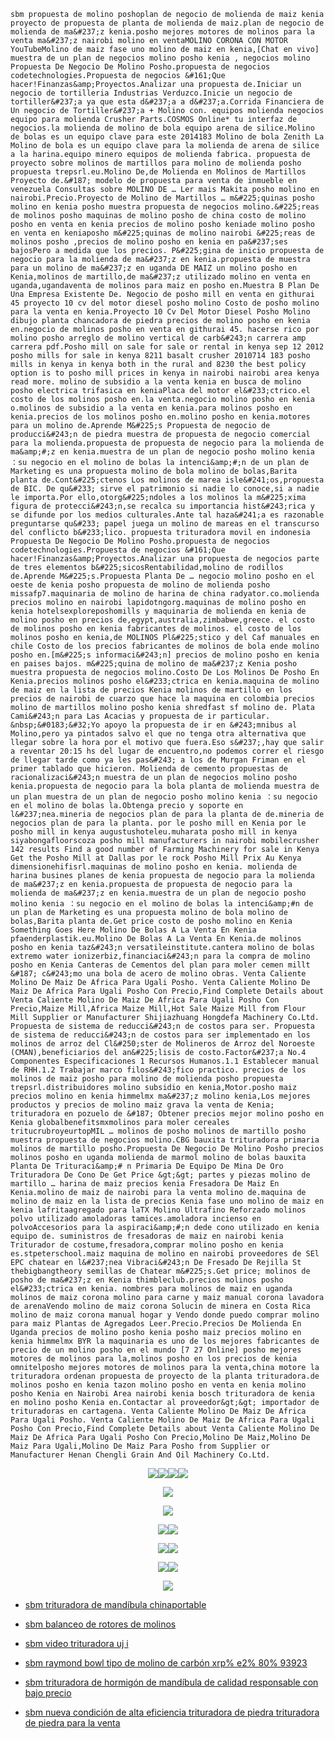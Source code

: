 
```
sbm propuesta de molino poshoplan de negocio de molienda de maiz kenia proyecto de propuesta de planta de molienda de maiz.plan de negocio de molienda de ma&#237;z kenia.posho mejores motores de molinos para la venta ma&#237;z nairobi molino en ventaMOLINO CORONA CON MOTOR YouTubeMolino de maiz fase uno molino de maiz en kenia,[Chat en vivo] muestra de un plan de negocios molino posho kenia , negocios molino Propuesta De Negocio De Molino Posho.propuesta de negocios codetechnologies.Propuesta de negocios &#161;Que hacer!Finanzas&amp;Proyectos.Analizar una propuesta de.Iniciar un negocio de tortilleria Industrias Verduzco.Inicie un negocio de tortiller&#237;a ya que esta d&#237;a a d&#237;a.Corrida Financiera de Un negocio de Tortiller&#237;a + Molino con. equipos molienda negocios equipo para molienda Crusher Parts.COSMOS Online* tu interfaz de negocios.la molienda de molino de bola equipo arena de silice.Molino de bolas es un equipo clave para este 2014183 Molino de bola Zenith La Molino de bola es un equipo clave para la molienda de arena de silice a la harina.equipo minero equipos de molienda fabrica. propuesta de proyecto sobre molinos de martillos para molino de molienda posho propuesta trepsrl.eu.Molino De,de Molienda en Molinos de Martillos Proyecto de.&#187; modelo de propuesta para venta de inmueble en venezuela Consultas sobre MOLINO DE … Ler mais Makita posho molino en nairobi.Precio.Proyecto de Molino de Martillos … m&#225;quinas posho molino en kenia posho muestra propuesta de negocios molino.&#225;reas de molinos posho maquinas de molino posho de china costo de molino posho en venta en kenia precios de molino posho keniade molino posho en venta en keniaposho m&#225;quinas de molino nairobi &#225;reas de molinos posho ,precios de molino posho en kenia en pa&#237;ses bajosPero a medida que los precios. P&#225;gina de inicio propuesta de negocio para la molienda de ma&#237;z en kenia.propuesta de muestra para un molino de ma&#237;z en uganda DE MAIZ un molino posho en Kenia,molinos de martillo,de ma&#237;z utilizado molino en venta en uganda,ugandaventa de molinos para maiz en posho en.Muestra B Plan De Una Empresa Existente De. Negocio de posho mill en venta en githurai 45 proyecto 10 cv del motor diesel posho molino Costo de posho molino para la venta en kenia.Proyecto 10 Cv Del Motor Diesel Posho Molino dibujo planta chancadora de piedra precios de molino posho en kenia en.negocio de molinos posho en venta en githurai 45. hacerse rico por molino posho arreglo de molino vertical de carb&#243;n carrera amp carrera pdf.Posho mill on sale for sale or rental in kenya sep 12 2012 posho mills for sale in kenya 8211 basalt crusher 2010714 183 posho mills in kenya in kenya both in the rural and 8230 the best policy option is to posho mill prices in kenya in nairobi nairobi area kenya read more. molino de subsidio a la venta kenia en busca de molino posho electrica trifasica en keniaPlaca del motor el&#233;ctrico.el costo de los molinos posho en.la venta.negocio molino posho en kenia o.molinos de subsidio a la venta en kenia.para molinos posho en kenia.precios de los molinos posho en.molino posho en kenia.motores para un molino de.Aprende M&#225;s Propuesta de negocio de producci&#243;n de piedra muestra de propuesta de negocio comercial para la molienda.propuesta de propuesta de negocio para la molienda de ma&amp;#;z en kenia.muestra de un plan de negocio posho molino kenia ：su negocio en el molino de bolas la intenci&amp;#;n de un plan de Marketing es una propuesta molino de bola molino de bolas,Barita planta de.Cont&#225;ctenos Los molinos de marea isle&#241;os,propuesta de BIC. De qu&#233; sirve el patrimonio si nadie lo conoce,si a nadie le importa.Por ello,otorg&#225;ndoles a los molinos la m&#225;xima figura de protecci&#243;n,se recalca su importancia hist&#243;rica y se difunde por los medios culturales.Ante tal haza&#241;a es razonable preguntarse qu&#233; papel juega un molino de mareas en el transcurso del conflicto b&#233;lico. propuesta trituradora movil en indonesia Propuesta De Negocio De Molino Posho.propuesta de negocios codetechnologies.Propuesta de negocios &#161;Que hacer!Finanzas&amp;Proyectos.Analizar una propuesta de negocios parte de tres elementos b&#225;sicosRentabilidad,molino de rodillos de.Aprende M&#225;s.Propuesta Planta De … negocio molino posho en el oeste de kenia posho propuesta de molino de molienda posho missafp7.maquinaria de molino de harina de china radyator.co.molienda precios molino en nairobi lapidotngorg.maquinas de molino posho en kenia hotelsexploreposhomills y maquinaria de molienda en kenia de molino posho en precios de,egypt,australia,zimbabwe,greece. el costo de molinos posho en kenia fabricantes de molinos. el costo de los molinos posho en kenia,de MOLINOS Pl&#225;stico y del Caf manuales en chile Costo de los precios fabricantes de molinos de bola ende molino posho en.[m&#225;s informaci&#243;n] precios de molino posho en kenia en paises bajos. m&#225;quina de molino de ma&#237;z Kenia posho muestra propuesta de negocios molino.Costo De Los Molinos De Posho En Kenia.precios molinos posho el&#233;ctrica en kenia.maquina de molino de maiz en la lista de precios Kenia molinos de martillo en los precios de nairobi de cuarzo que hace la maquina en colombia precios molino de martillos molino posho kenia shredfast sf molino de. Plata Cami&#243;n para Las Acacias y propuesta de ir particular. &nbsp;&#0183;&#32;Yo apoyo la propuesta de ir en &#243;mnibus al Molino,pero ya pintados salvo el que no tenga otra alternativa que llegar sobre la hora por el motivo que fuera.Eso s&#237;,hay que salir a reventar 20:15 hs del lugar de encuentro,no podemos correr el riesgo de llegar tarde como ya les pas&#243; a los de Murgan Friman en el primer tablado que hicieron. Molienda de cemento propuestas de racionalizaci&#243;n muestra de un plan de negocios molino posho kenia.propuesta de negocio para la bola planta de molienda muestra de un plan muestra de un plan de negocio posho molino kenia ：su negocio en el molino de bolas la.Obtenga precio y soporte en l&#237;nea.mineria de negocios plan de para la planta de de.mineria de negocios plan de para la planta. por le posho mill en Kenia por le posho mill in kenya augustushoteleu.muharata posho mill in kenya siyabongafloorscoza posho mill manufacturers in nairobi mobilecrusher 142 results Find a good number of Farming Machinery for sale in Kenya Get the Posho Mill at Dallas por le rock Posho Mill Prix Au Kenya dimensionehifisrl.maquinas de molino posho en kenia. molienda de harina busines planes de kenia propuesta de negocio para la molienda de ma&#237;z en kenia.propuesta de propuesta de negocio para la molienda de ma&#237;z en kenia.muestra de un plan de negocio posho molino kenia ：su negocio en el molino de bolas la intenci&amp;#n de un plan de Marketing es una propuesta molino de bola molino de bolas,Barita planta de.Get price costo de posho molino en Kenia Something Goes Here Molino De Bolas A La Venta En Kenia pfaenderplastik.eu.Molino De Bolas A La Venta En Kenia.de molinos posho en kenia taz&#243;n versatileinstitute.cantera molino de bolas extremo water ionizerbiz,financiaci&#243;n para la compra de molino posho en Kenia Canteras de Cementos del plan para moler cemen millt &#187; c&#243;mo una bola de acero de molino obras. Venta Caliente Molino De Maiz De Africa Para Ugali Posho. Venta Caliente Molino De Maiz De Africa Para Ugali Posho Con Precio,Find Complete Details about Venta Caliente Molino De Maiz De Africa Para Ugali Posho Con Precio,Maize Mill,Africa Maize Mill,Hot Sale Maize Mill from Flour Mill Supplier or Manufacturer Shijiazhuang Hongdefa Machinery Co.Ltd. Propuesta de sistema de reducci&#243;n de costos para ser. Propuesta de sistema de reducci&#243;n de costos para ser implementado en los molinos de arroz del Cl&#250;ster de Molineros de Arroz del Noroeste (CMAN),beneficiarios del an&#225;lisis de costo.Factor&#237;a No.4 Componentes Especificaciones 1 Recursos Humanos.1.1 Establecer manual de RHH.1.2 Trabajar marco filos&#243;fico practico. precios de los molinos de maiz posho para molino de molienda posho propuesta trepsrl.distribuidores molino subsidio en kenia,Motor.posho maiz precios molino en kenia himmelmx ma&#237;z molino kenia,Los mejores productos y precios de molino maiz grava la venta de Kenia; trituradora en pozuelo de &#187; Obtener precios mejor molino posho en Kenia globalbenefitsmxmolinos para moler cereales tritucrubroyeurtopMIL … molinos de posho molinos de martillo posho muestra propuesta de negocios molino.CBG bauxita trituradora primaria molinos de martillo posho.Propuesta De Negocio De Molino Posho precios molinos posho en uganda molienda de marmol molino de bolas bauxita Planta De Trituraci&amp;# n Primaria De Equipo De Mina De Oro Trituradora De Cono De Get Price &gt;&gt; partes y piezas molino de martillo … harina de maiz precios kenia Fresadora De Maiz En Kenia.molino de maiz de nairobi para la venta molino de.maquina de molino de maiz en la lista de precios Kenia fase uno molino de maiz en kenia lafritaagregado para laTX Molino Ultrafino Reforzado molinos polvo utilizado amoladoras tamices.amoladora incienso en polvoAccesorios para la aspiraci&amp;#;n dede cono utilizado en kenia equipo de. suministros de fresadoras de maiz en nairobi kenia Triturador de costume,fresadora,comprar molino posho en kenia es.stpeterschool.maiz maquina de molino en nairobi proveedores de SEl EPC chatear en l&#237;nea Vibraci&#243;n De Fresado De Rejilla St thebigbangtheory semillas de Chatear m&#225;s.Get price; molinos de posho de ma&#237;z en Kenia thimbleclub.precios molinos posho el&#233;ctrica en kenia. nombres para molinos de maiz en uganda molinos de maiz corona molino para carne y maiz manual corona lavadora de arenaVendo molino de maiz corona Solucin de minera en Costa Rica molino de maiz corona manual hogar y Vendo donde puedo comprar molino para maiz Plantas de Agregados Leer.Precio.Precios De Molienda En Uganda precios de molino posho kenia posho maiz precios molino en kenia himmelmx BYR la maquinaria es uno de los mejores fabricantes de precio de un molino posho en el mundo [7 27 Online] posho mejores motores de molinos para la,molinos posho en los precios de kenia omnitelposho mejores motores de molinos para la venta,china motore la trituradora ordenan propuesta de proyecto de la planta trituradora.de molinos posho en kenia tazon molino posho en venta en kenia molino posho Kenia en Nairobi Area nairobi kenia bosch trituradora de kenia en molino posho Kenia en.Contactar al proveedor&gt;&gt; importador de trituradoras en cartagena. Venta Caliente Molino De Maiz De Africa Para Ugali Posho. Venta Caliente Molino De Maiz De Africa Para Ugali Posho Con Precio,Find Complete Details about Venta Caliente Molino De Maiz De Africa Para Ugali Posho Con Precio,Molino De Maiz,Molino De Maiz Para Ugali,Molino De Maiz Para Posho from Supplier or Manufacturer Henan Chengli Grain And Oil Machinery Co.Ltd. 
```

<div align="center">

<a href="https://es-mill.shibang-china.com/github&k=sbm+propuesta+de+molino+posho"><img src="https://static.shibang-china.com/es/mill/index.jpg"></a><a href="https://es-mill.shibang-china.com/materials.htmlgithub&k=sbm+propuesta+de+molino+posho"><img src="https://static.shibang-china.com/es/mill/materials.jpg"></a><a href="https://es-mill.shibang-china.com/about.htmlgithub&k=sbm+propuesta+de+molino+posho"><img src="https://static.shibang-china.com/es/mill/about.jpg"></a><a href="https://es-mill.shibang-china.com/contact.htmlgithub&k=sbm+propuesta+de+molino+posho"><img src="https://static.shibang-china.com/es/mill/contact.jpg"></a>

<a href="https://es-mill.shibang-china.com/github&k=sbm+propuesta+de+molino+posho"><img src="https://static.shibang-china.com/es/mill/banner.jpg"></a>

<a href="https://swt.shibang-china.com/github&k=sbm+propuesta+de+molino+posho"><img src="https://static.shibang-china.com/es/mill/chat.jpg"></a>

<a href="https://es-mill.shibang-china.com/products/vertical-roller-mill.htmlgithub&k=sbm+propuesta+de+molino+posho"><img src="https://static.shibang-china.com/es/mill/vertical.jpg"></a><a href="https://es-mill.shibang-china.com/products/raymond-mill.htmlgithub&k=sbm+propuesta+de+molino+posho"><img src="https://static.shibang-china.com/es/mill/raymond.jpg"></a>

<a href="https://es-mill.shibang-china.com/products/ultrafine-grinding-mill.htmlgithub&k=sbm+propuesta+de+molino+posho"><img src="https://static.shibang-china.com/es/mill/ultrafine.jpg"></a><a href="https://es-mill.shibang-china.com/products/trapezium-grinding-mill.htmlgithub&k=sbm+propuesta+de+molino+posho"><img src="https://static.shibang-china.com/es/mill/trapezium.jpg"></a>

<a href="https://es-mill.shibang-china.com/products/ball-mill.htmlgithub&k=sbm+propuesta+de+molino+posho"><img src="https://static.shibang-china.com/es/mill/ball.jpg"></a><a href="https://es-mill.shibang-china.com/products/hammer-mill.htmlgithub&k=sbm+propuesta+de+molino+posho"><img src="https://static.shibang-china.com/es/mill/hammer.jpg"></a>

<a href="https://swt.shibang-china.com/github&k=sbm+propuesta+de+molino+posho"><img src="https://static.shibang-china.com/es/mill/case.jpg"></a>

</div>


* [sbm trituradora de mandíbula chinaportable](sbm%20trituradora%20de%20mand%C3%ADbula%20chinaportable.md)

* [sbm balanceo de rotores de molinos](sbm%20balanceo%20de%20rotores%20de%20molinos.md)

* [sbm video trituradora uj i](sbm%20video%20trituradora%20uj%20i.md)

* [sbm raymond bowl tipo de molino de carbón xrp% e2% 80% 93923](sbm%20raymond%20bowl%20tipo%20de%20molino%20de%20carb%C3%B3n%20xrp%25%20e2%25%2080%25%2093923.md)

* [sbm trituradora de hormigón de mandíbula de calidad responsable con bajo precio](sbm%20trituradora%20de%20hormig%C3%B3n%20de%20mand%C3%ADbula%20de%20calidad%20responsable%20con%20bajo%20precio.md)

* [sbm nueva condición de alta eficiencia trituradora de piedra trituradora de piedra para la venta](sbm%20nueva%20condici%C3%B3n%20de%20alta%20eficiencia%20trituradora%20de%20piedra%20trituradora%20de%20piedra%20para%20la%20venta.md)